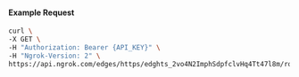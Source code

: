 <!-- Code generated for API Clients. DO NOT EDIT. -->
#### Example Request
```bash
curl \
-X GET \
-H "Authorization: Bearer {API_KEY}" \
-H "Ngrok-Version: 2" \
https://api.ngrok.com/edges/https/edghts_2vo4N2ImphSdpfclvHq4Tt47l8m/routes/edghtsrt_2vo4N1bYPnG3DSmPxIFEEfycVfK/backend
